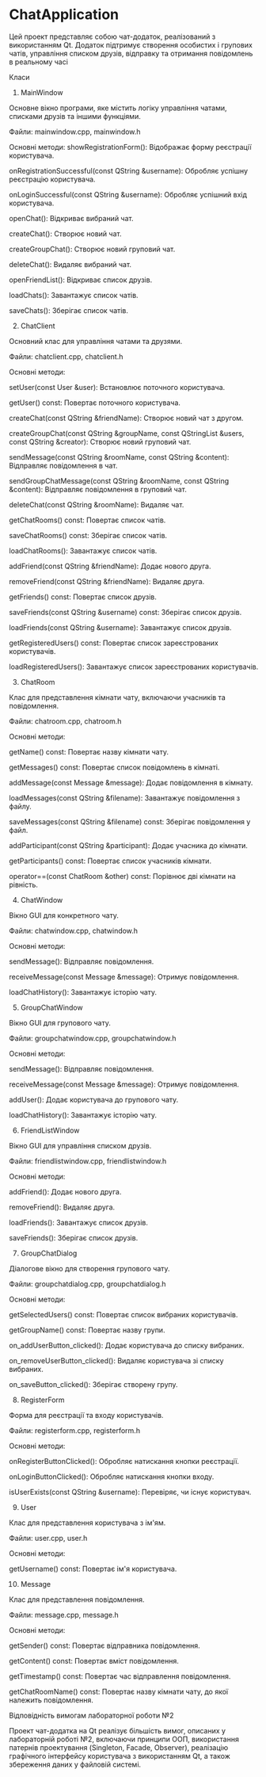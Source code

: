 # ChatApplication

Цей проект представляє собою чат-додаток, реалізований з використанням Qt. Додаток підтримує створення особистих і групових чатів, управління списком друзів, відправку та отримання повідомлень в реальному часі

Класи

1. MainWindow

Основне вікно програми, яке містить логіку управління чатами, списками друзів та іншими функціями.

Файли: mainwindow.cpp, mainwindow.h

Основні методи:
showRegistrationForm(): Відображає форму реєстрації користувача.

onRegistrationSuccessful(const QString &username): Обробляє успішну реєстрацію користувача.

onLoginSuccessful(const QString &username): Обробляє успішний вхід користувача.

openChat(): Відкриває вибраний чат.

createChat(): Створює новий чат.

createGroupChat(): Створює новий груповий чат.

deleteChat(): Видаляє вибраний чат.

openFriendList(): Відкриває список друзів.

loadChats(): Завантажує список чатів.

saveChats(): Зберігає список чатів.

2. ChatClient

Основний клас для управління чатами та друзями.

Файли: chatclient.cpp, chatclient.h

Основні методи:

setUser(const User &user): Встановлює поточного користувача.

getUser() const: Повертає поточного користувача.

createChat(const QString &friendName): Створює новий чат з другом.

createGroupChat(const QString &groupName, const QStringList &users, const QString &creator): Створює новий груповий чат.

sendMessage(const QString &roomName, const QString &content): Відправляє повідомлення в чат.

sendGroupChatMessage(const QString &roomName, const QString &content): Відправляє повідомлення в груповий чат.

deleteChat(const QString &roomName): Видаляє чат.

getChatRooms() const: Повертає список чатів.

saveChatRooms() const: Зберігає список чатів.

loadChatRooms(): Завантажує список чатів.

addFriend(const QString &friendName): Додає нового друга.

removeFriend(const QString &friendName): Видаляє друга.

getFriends() const: Повертає список друзів.

saveFriends(const QString &username) const: Зберігає список друзів.

loadFriends(const QString &username): Завантажує список друзів.

getRegisteredUsers() const: Повертає список зареєстрованих користувачів.

loadRegisteredUsers(): Завантажує список зареєстрованих користувачів.

3. ChatRoom

Клас для представлення кімнати чату, включаючи учасників та повідомлення.

Файли: chatroom.cpp, chatroom.h

Основні методи:

getName() const: Повертає назву кімнати чату.

getMessages() const: Повертає список повідомлень в кімнаті.

addMessage(const Message &message): Додає повідомлення в кімнату.

loadMessages(const QString &filename): Завантажує повідомлення з файлу.

saveMessages(const QString &filename) const: Зберігає повідомлення у файл.

addParticipant(const QString &participant): Додає учасника до кімнати.

getParticipants() const: Повертає список учасників кімнати.

operator==(const ChatRoom &other) const: Порівнює дві кімнати на рівність.


4. ChatWindow

Вікно GUI для конкретного чату.

Файли: chatwindow.cpp, chatwindow.h

Основні методи:

sendMessage(): Відправляє повідомлення.

receiveMessage(const Message &message): Отримує повідомлення.

loadChatHistory(): Завантажує історію чату.



5. GroupChatWindow

Вікно GUI для групового чату.

Файли: groupchatwindow.cpp, groupchatwindow.h

Основні методи:

sendMessage(): Відправляє повідомлення.

receiveMessage(const Message &message): Отримує повідомлення.

addUser(): Додає користувача до групового чату.

loadChatHistory(): Завантажує історію чату.



6. FriendListWindow


Вікно GUI для управління списком друзів.



Файли: friendlistwindow.cpp, friendlistwindow.h



Основні методи:

addFriend(): Додає нового друга.

removeFriend(): Видаляє друга.

loadFriends(): Завантажує список друзів.

saveFriends(): Зберігає список друзів.


7. GroupChatDialog

Діалогове вікно для створення групового чату.

Файли: groupchatdialog.cpp, groupchatdialog.h

Основні методи:

getSelectedUsers() const: Повертає список вибраних користувачів.

getGroupName() const: Повертає назву групи.

on_addUserButton_clicked(): Додає користувача до списку вибраних.

on_removeUserButton_clicked(): Видаляє користувача зі списку вибраних.

on_saveButton_clicked(): Зберігає створену групу.


8. RegisterForm


Форма для реєстрації та входу користувачів.



Файли: registerform.cpp, registerform.h


Основні методи:

onRegisterButtonClicked(): Обробляє натискання кнопки реєстрації.

onLoginButtonClicked(): Обробляє натискання кнопки входу.

isUserExists(const QString &username): Перевіряє, чи існує користувач.


9. User


Клас для представлення користувача з ім'ям.


Файли: user.cpp, user.h

Основні методи:

getUsername() const: Повертає ім'я користувача.



10. Message

Клас для представлення повідомлення.

Файли: message.cpp, message.h

Основні методи:

getSender() const: Повертає відправника повідомлення.

getContent() const: Повертає вміст повідомлення.

getTimestamp() const: Повертає час відправлення повідомлення.

getChatRoomName() const: Повертає назву кімнати чату, до якої належить повідомлення.


Відповідність вимогам лабораторної роботи №2

Проект чат-додатка на Qt реалізує більшість вимог, описаних у лабораторній роботі №2, включаючи принципи ООП, використання патернів проектування (Singleton, Facade, Observer), реалізацію графічного інтерфейсу користувача з використанням Qt, а також збереження даних у файловій системі.
